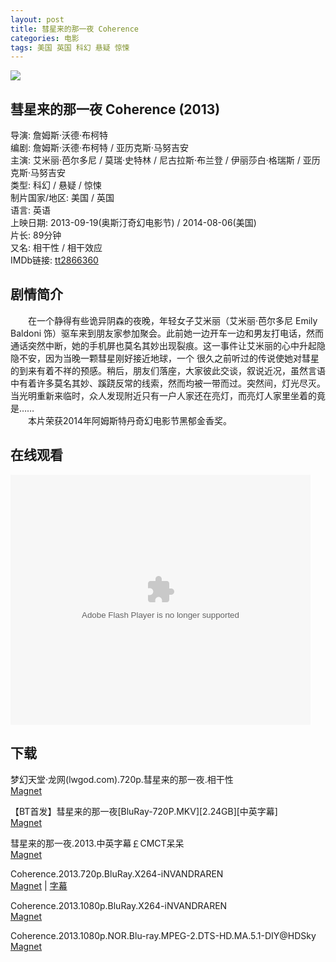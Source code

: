 ```yaml
---
layout: post
title: 彗星来的那一夜 Coherence
categories: 电影
tags: 美国 英国 科幻 悬疑 惊悚
---
```


[![](http://i2.piimg.com/3d506678b24c5d6ct.jpg)](http://i2.piimg.com/3d506678b24c5d6c.jpg)

## 彗星来的那一夜 Coherence (2013)
导演: 詹姆斯·沃德·布柯特  
编剧: 詹姆斯·沃德·布柯特 / 亚历克斯·马努吉安  
主演: 艾米丽·芭尔多尼 / 莫瑞·史特林 / 尼古拉斯·布兰登 / 伊丽莎白·格瑞斯 / 亚历克斯·马努吉安  
类型: 科幻 / 悬疑 / 惊悚  
制片国家/地区: 美国 / 英国  
语言: 英语  
上映日期: 2013-09-19(奥斯汀奇幻电影节) / 2014-08-06(美国)  
片长: 89分钟  
又名: 相干性 / 相干效应  
IMDb链接: [tt2866360](http://www.imdb.com/title/tt2866360)

## 剧情简介
　　在一个静得有些诡异阴森的夜晚，年轻女子艾米丽（艾米丽·芭尔多尼 Emily Baldoni 饰）驱车来到朋友家参加聚会。此前她一边开车一边和男友打电话，然而通话突然中断，她的手机屏也莫名其妙出现裂痕。这一事件让艾米丽的心中升起隐隐不安，因为当晚一颗彗星刚好接近地球，一个 很久之前听过的传说使她对彗星的到来有着不祥的预感。稍后，朋友们落座，大家彼此交谈，叙说近况，虽然言语中有着许多莫名其妙、蹊跷反常的线索，然而均被一带而过。突然间，灯光尽灭。当光明重新来临时，众人发现附近只有一户人家还在亮灯，而亮灯人家里坐着的竟是……  
　　本片荣获2014年阿姆斯特丹奇幻电影节黑郁金香奖。

## 在线观看
<embed src="http://static.video.qq.com/TPout.swf?vid=o00156p7qkv&auto=0" allowFullScreen="true" quality="high" width="480" height="400" align="middle" allowScriptAccess="always" type="application/x-shockwave-flash" />

## 下载
梦幻天堂·龙网(lwgod.com).720p.彗星来的那一夜.相干性  
[Magnet](magnet:?xt=urn:btih:289D068CDFC9633BB1051527B1D3FCC0A8BF63CD)

【BT首发】彗星来的那一夜\[BluRay-720P.MKV\]\[2.24GB\]\[中英字幕\]  
[Magnet](magnet:?xt=urn:btih:F989AD3041193074CB273C81C4BF99EAF2EB9089)

彗星来的那一夜.2013.中英字幕￡CMCT呆呆  
[Magnet](magnet:?xt=urn:btih:D4F1208BAE5C4420C0070D9C14F644E83E919427)

Coherence.2013.720p.BluRay.X264-iNVANDRAREN  
[Magnet](magnet:?xt=urn:btih:0A7B51D32E947F494CA2187E68DEA48DCC5A707B) | [字幕](http://7xqm73.com1.z0.glb.clouddn.com/2013/coherence.2013.720p.bluray.x264-invandraren.7z)

Coherence.2013.1080p.BluRay.X264-iNVANDRAREN  
[Magnet](magnet:?xt=urn:btih:E9F0A5AA974F91CA94FEAF711AB8F1CB00F4384E)

Coherence.2013.1080p.NOR.Blu-ray.MPEG-2.DTS-HD.MA.5.1-DIY@HDSky  
[Magnet](magnet:?xt=urn:btih:A833D87586A605C6E2CA871319561E570189FF87)
